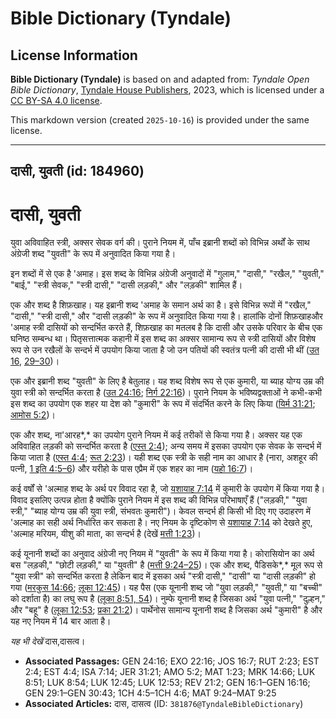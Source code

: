# Bible Dictionary (Tyndale)

## License Information

**Bible Dictionary (Tyndale)** is based on and adapted from: _Tyndale Open Bible Dictionary_, [Tyndale House Publishers](https://tyndaleopenresources.com/), 2023, which is licensed under a [CC BY-SA 4.0 license](https://creativecommons.org/licenses/by-sa/4.0/legalcode.en).

This markdown version (created `2025-10-16`) is provided under the same license.



--------------------------------

## दासी, युवती (id: 184960)

दासी, युवती
===========

युवा अविवाहित स्त्री, अक्सर सेवक वर्ग की। पुराने नियम में, पाँच इब्रानी शब्दों को विभिन्न अर्थों के साथ अंग्रेजी शब्द "युवती" के रूप में अनुवादित किया गया है। 

इन शब्दों में से एक है 'अमाह। इस शब्द के विभिन्न अंग्रेजी अनुवादों में "गुलाम," "दासी," "रखैल," "युवती," "बाई," "स्त्री सेवक," "स्त्री दासी," "दासी लड़की," और "लड़की" शामिल हैं। 

एक और शब्द है शिफ़खाह। यह इब्रानी शब्द 'अमाह के समान अर्थ का है। इसे विभिन्न रूपों में "रखैल," "दासी," "स्त्री दासी," और "दासी लड़की" के रूप में अनुवादित किया गया है। हालांकि दोनों शिफ़खाहऔर 'अमाह स्त्री दासियों को सन्दर्भित करते हैं, शिफ़खाह का मतलब है कि दासी और उसके परिवार के बीच एक घनिष्ठ सम्बन्ध था। पितृसत्तात्मक कहानी में इस शब्द का अक्सर सामान्य रूप से स्त्री दासियों और विशेष रूप से उन रखैलों के सन्दर्भ में उपयोग किया जाता है जो उन पतियों की स्वतंत्र पत्नी की दासी भी थीं ([उत 16](https://ref.ly/Gen16:1-Gen16:16), [29–30](https://ref.ly/Gen29:1-Gen30:43))।

एक और इब्रानी शब्द "युवती" के लिए है बेतुलाह। यह शब्द विशेष रूप से एक कुमारी, या ब्याह योग्य उम्र की युवा स्त्री को सन्दर्भित करता है ([उत 24:16](https://ref.ly/Gen24:16); [निर्ग 22:16](https://ref.ly/Exod22:16))। पुराने नियम के भविष्यद्वक्ताओं ने कभी\-कभी इस शब्द का उपयोग एक शहर या देश को "कुमारी" के रूप में संदर्भित करने के लिए किया ([यिर्म 31:21](https://ref.ly/Jer31:21); [आमोस 5:2](https://ref.ly/Amos5:2))।

एक और शब्द, ना'आरह*,* का उपयोग पुराने नियम में कई तरीकों से किया गया है। अक्सर यह एक अविवाहित लड़की को सन्दर्भित करता है ([एस्त 2:4](https://ref.ly/Esth2:4)); अन्य समय में इसका उपयोग एक सेवक के सन्दर्भ में किया जाता है ([एस्त 4:4](https://ref.ly/Esth4:4); [रूत 2:23](https://ref.ly/Ruth2:23))। यही शब्द एक स्त्री के सही नाम का आधार है (नारा, अशहूर की पत्नी, [1 इति 4:5–6](https://ref.ly/1Chr4:5-1Chr4:6)) और यरीहो के पास एप्रैम में एक शहर का नाम ([यहो 16:7](https://ref.ly/Josh16:7))।

कई वर्षों से 'अल्माह शब्द के अर्थ पर विवाद रहा है, जो [यशायाह 7:14](https://ref.ly/Isa7:14) में कुमारी के उपयोग में किया गया है। विवाद इसलिए उत्पन्न होता है क्योंकि पुराने नियम में इस शब्द की विभिन्न परिभाषाएँ हैं ("लड़की," "युवा स्त्री," "ब्याह योग्य उम्र की युवा स्त्री, संभवतः कुमारी")। केवल सन्दर्भ ही किसी भी दिए गए उदाहरण में 'अल्माह का सही अर्थ निर्धारित कर सकता है। नए नियम के दृष्टिकोण से [यशायाह 7:14](https://ref.ly/Isa7:14) को देखते हुए, 'अल्माह मरियम, यीशु की माता, का सन्दर्भ है (देखें [मत्ती 1:23](https://ref.ly/Matt1:23))।

कई यूनानी शब्दों का अनुवाद अंग्रेजी नए नियम में "युवती" के रूप में किया गया है। कोरासियोन का अर्थ बस "लड़की," "छोटी लड़की," या "युवती" है ([मत्ती 9:24–25](https://ref.ly/Matt9:24-Matt9:25))। एक और शब्द, पैडिसके*,* मूल रूप से "युवा स्त्री" को सन्दर्भित करता है लेकिन बाद में इसका अर्थ "स्त्री दासी," "दासी" या "दासी लड़की" हो गया ([मरकुस 14:66](https://ref.ly/Mark14:66); [लूका 12:45](https://ref.ly/Luke12:45))। यह पैस (एक यूनानी शब्द जो "युवा लड़की," "युवती," या "बच्ची" को दर्शाता है) का लघु रूप है ([लूका 8:51, 54](https://ref.ly/Luke8:51))। नुम्फे यूनानी शब्द है जिसका अर्थ "युवा पत्नी," "दुल्हन," और "बहू" है ([लूका 12:53](https://ref.ly/Luke12:53); [प्रका 21:2](https://ref.ly/Rev21:2))। पार्थेनोस सामान्य यूनानी शब्द है जिसका अर्थ "कुमारी" है और यह नए नियम में 14 बार आता है। 

*यह भी देखें* दास,दासत्व। 

* **Associated Passages:** GEN 24:16; EXO 22:16; JOS 16:7; RUT 2:23; EST 2:4; EST 4:4; ISA 7:14; JER 31:21; AMO 5:2; MAT 1:23; MRK 14:66; LUK 8:51; LUK 8:54; LUK 12:45; LUK 12:53; REV 21:2; GEN 16:1–GEN 16:16; GEN 29:1–GEN 30:43; 1CH 4:5–1CH 4:6; MAT 9:24–MAT 9:25
* **Associated Articles:** दास, दासत्व (ID: `381876@TyndaleBibleDictionary`)

